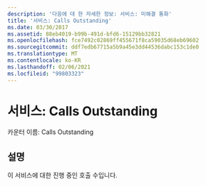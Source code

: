 ```yaml
---
description: '다음에 대 한 자세한 정보: 서비스: 미해결 통화'
title: '서비스: Calls Outstanding'
ms.date: 03/30/2017
ms.assetid: 88eb4019-b99b-491d-bfd6-15129bb32821
ms.openlocfilehash: fce7492c02869ff455671f8ca59035d68eb69602
ms.sourcegitcommit: ddf7edb67715a5b9a45e3dd44536dabc153c1de0
ms.translationtype: MT
ms.contentlocale: ko-KR
ms.lasthandoff: 02/06/2021
ms.locfileid: "99803323"
---
```

# <a name="service-calls-outstanding"></a>서비스: Calls Outstanding

카운터 이름: Calls Outstanding  
  
## <a name="description"></a>설명  

 이 서비스에 대한 진행 중인 호출 수입니다.
